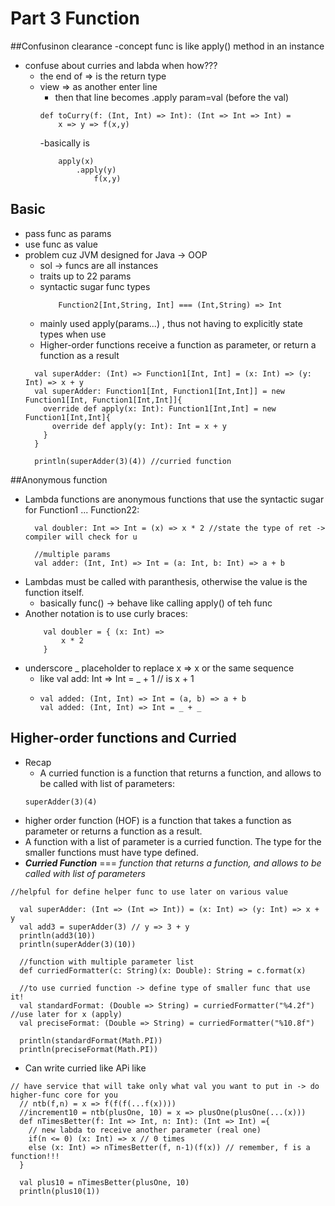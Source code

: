 # Part 3 Function
##Confusinon clearance
-concept func is like apply() method in an instance
- confuse about curries and labda when how???
    - the end of => is the return type
    - view => as another enter line 
        - then that line becomes .apply param=val (before the val)
        ```
        def toCurry(f: (Int, Int) => Int): (Int => Int => Int) =
            x => y => f(x,y)
        ```
        -basically is
        ```toCurry(f) = 
            apply(x)
                .apply(y)
                    f(x,y)
        ```   

## Basic 
- pass func as params
- use func as value
- problem cuz JVM designed for Java -> OOP
    - sol -> funcs are all instances
    - traits up to 22 params
    - syntactic sugar func types
        ```
            Function2[Int,String, Int] === (Int,String) => Int
        ```
    - mainly used apply(params...) , thus not having to explicitly state types when use
    - Higher-order functions receive a function as parameter, or return a function as a result
    ```
      val superAdder: (Int) => Function1[Int, Int] = (x: Int) => (y: Int) => x + y
      val superAdder: Function1[Int, Function1[Int,Int]] = new Function1[Int, Function1[Int,Int]]{
        override def apply(x: Int): Function1[Int,Int] = new Function1[Int,Int]{
          override def apply(y: Int): Int = x + y
        }
      }
        
      println(superAdder(3)(4)) //curried function
    ```

##Anonymous function
- Lambda functions are anonymous functions that use the syntactic sugar for Function1 ... Function22:
    ```
      val doubler: Int => Int = (x) => x * 2 //state the type of ret -> compiler will check for u

      //multiple params
      val adder: (Int, Int) => Int = (a: Int, b: Int) => a + b
    ```
- Lambdas must be called with paranthesis, otherwise the value is the function itself.
    - basically func() -> behave like calling apply() of teh func
- Another notation is to use curly braces:
    ```
        val doubler = { (x: Int) =>
            x * 2
        }
    ```
- underscore _ placeholder to replace x => x or the same sequence 
    - like val add: Int => Int = _ + 1 // is x + 1
    - ```
      val added: (Int, Int) => Int = (a, b) => a + b
      val added: (Int, Int) => Int = _ + _

        ```
## Higher-order functions and Curried
- Recap
    - A curried function is a function that returns a function, and allows to be called with list of parameters:
    ```
    superAdder(3)(4)
    ```
- higher order function (HOF) is a function that takes a function as parameter or returns a function as a result.
- A function with a list of parameter is a curried function. The type for the smaller functions must have type defined.
- ***Curried Function*** === *function that returns a function, and allows to be called with list of parameters*
```aidl
//helpful for define helper func to use later on various value
 
  val superAdder: (Int => (Int => Int)) = (x: Int) => (y: Int) => x + y
  val add3 = superAdder(3) // y => 3 + y
  println(add3(10))
  println(superAdder(3)(10))

  //function with multiple parameter list
  def curriedFormatter(c: String)(x: Double): String = c.format(x)

  //to use curried function -> define type of smaller func that use it!
  val standardFormat: (Double => String) = curriedFormatter("%4.2f") //use later for x (apply)
  val preciseFormat: (Double => String) = curriedFormatter("%10.8f")

  println(standardFormat(Math.PI))
  println(preciseFormat(Math.PI))
```
- Can write curried like APi like
```
// have service that will take only what val you want to put in -> do higher-func core for you
  // ntb(f,n) = x => f(f(f(...f(x))))
  //increment10 = ntb(plusOne, 10) = x => plusOne(plusOne(...(x)))
  def nTimesBetter(f: Int => Int, n: Int): (Int => Int) ={
    // new labda to receive another parameter (real one)
    if(n <= 0) (x: Int) => x // 0 times
    else (x: Int) => nTimesBetter(f, n-1)(f(x)) // remember, f is a function!!!
  }

  val plus10 = nTimesBetter(plusOne, 10)
  println(plus10(1))
```